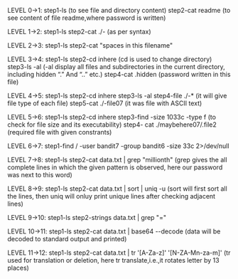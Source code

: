 LEVEL 0->1:
      step1-ls (to see file and directory content)
      step2-cat readme (to see content of file readme,where password is written)

LEVEL 1->2:
      step1-ls
      step2-cat ./- (as per syntax)

LEVEL 2->3:
      step1-ls
      step2-cat "spaces in this filename"

LEVEL 3->4:
      step1-ls
      step2-cd inhere (cd is used to change directory)
      step3-ls -al (-al  display all files and subdirectories in the current directory, including hidden “.” And “..” etc.)
      step4-cat .hidden (password written in this file)

LEVEL 4->5:
      step1-ls
      step2-cd inhere 
      step3-ls -al
      step4-file ./-* (it will give file type of each file)
      step5-cat ./-file07 (it was file with ASCII text)

LEVEL 5->6:
      step1-ls
      step2-cd inhere
      step3-find -size 1033c -type f (to check for file size and its executability)
      step4- cat ./maybehere07/.file2 (required file with given constrants)

LEVEL 6->7:
      step1-find / -user bandit7 -group bandit6 -size 33c 2>/dev/null

LEVEL 7->8:
      step1-ls 
      step2-cat data.txt | grep "millionth" (grep gives the all complete lines in which the given pattern is observed, here our password was next to this word)

LEVEL 8->9:
      step1-ls
      step2-cat data.txt | sort | uniq -u (sort will first sort all the lines, then uniq will onluy print unique lines after checking adjacent lines)

LEVEL 9->10:
      step1-ls
      step2-strings data.txt | grep "="

LEVEL 10->11:
      step1-ls
      step2-cat data.txt | base64 --decode (data will be decoded to standard output and printed)

LEVEL 11->12:
      step1-ls
      step2-cat data.txt |  tr '[A-Za-z]' '[N-ZA-Mn-za-m]' (tr used for translation or deletion, here tr translate,i.e.,it rotates letter by 13 places)
      
      